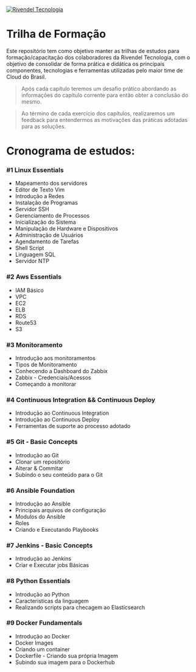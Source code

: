 [![Rivendel Tecnologia](https://rivendel.com.br/assets/img/rivendel_logo.png)](https://www.rivendel.com.br)
# Trilha de Formação

Este repositório tem como objetivo manter as trilhas de estudos para formação/capacitação dos colaboradores da Rivendel Tecnologia, com o objetivo de consolidar de forma prática e didática os principais componentes, tecnologias e ferramentas utilizadas pelo maior time de Cloud do Brasil.

> Após cada capítulo teremos um desafio prático abordando as informações do capítulo corrente para então obter a conclusão do mesmo.

> Ao término de cada exercício dos capítulos, realizaremos um feedback para entendermos as motivações das práticas adotadas para as soluções.

# Cronograma de estudos:

### #1 Linux Essentials
  - Mapeamento dos servidores 
  - Editor de Texto Vim
  - Introdução a Redes
  - Instalação de Programas
  - Servidor SSH
  - Gerenciamento de Processos
  - Inicialização do Sistema
  - Manipulação de Hardware e Dispositivos
  - Administração de Usuários
  - Agendamento de Tarefas
  - Shell Script
  - Linguagem SQL
  - Servidor NTP

### #2 Aws Essentials
  - IAM Básico
  - VPC
  - EC2
  - ELB
  - RDS
  - Route53
  - S3

### #3 Monitoramento
  - Introdução aos monitoramentos
  - Tipos de Monitoramento
  - Conhecendo a Dashboard do Zabbix
  - Zabbix - Credenciais/Acessos
  - Começando a monitorar 

### #4 Continuous Integration && Continuous Deploy
  - Introdução ao Continuous Integration
  - Introdução ao Continuous Deploy
  - Ferramentas de suporte ao processo adotado

### #5 Git - Basic Concepts
  - Introdução ao Git
  - Clonar um repositório
  - Alterar & Commitar 
  - Subindo o seu conteúdo para o Git

### #6 Ansible Foundation
  - Introdução ao Ansible
  - Principais arquivos de configuração
  - Modulos do Ansible 
  - Roles 
  - Criando e Executando Playbooks

### #7 Jenkins - Basic Concepts 
  - Introdução ao Jenkins
  - Criar e Executar jobs Básicas

### #8 Python Essentials
  - Introdução ao Python 
  - Caracteristicas da linguagem
  - Realizando scripts para checagem ao Elasticsearch

### #9 Docker Fundamentals
  - Introdução ao Docker
  - Docker Images 
  - Criando um container 
  - Dockerfile - Criando sua própria Imagem
  - Subindo sua imagem para o Dockerhub 
